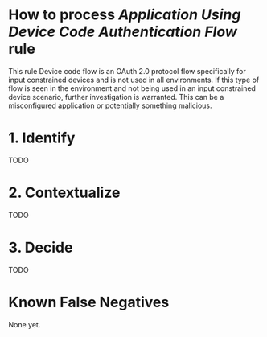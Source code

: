 # How to process *Application Using Device Code Authentication Flow* rule
This rule Device code flow is an OAuth 2.0 protocol flow specifically for input constrained devices and is not used in all environments.
If this type of flow is seen in the environment and not being used in an input constrained device scenario, further investigation is warranted.
This can be a misconfigured application or potentially something malicious.

# 1. Identify
TODO

# 2. Contextualize
TODO

# 3. Decide
TODO

# Known False Negatives
None yet.
